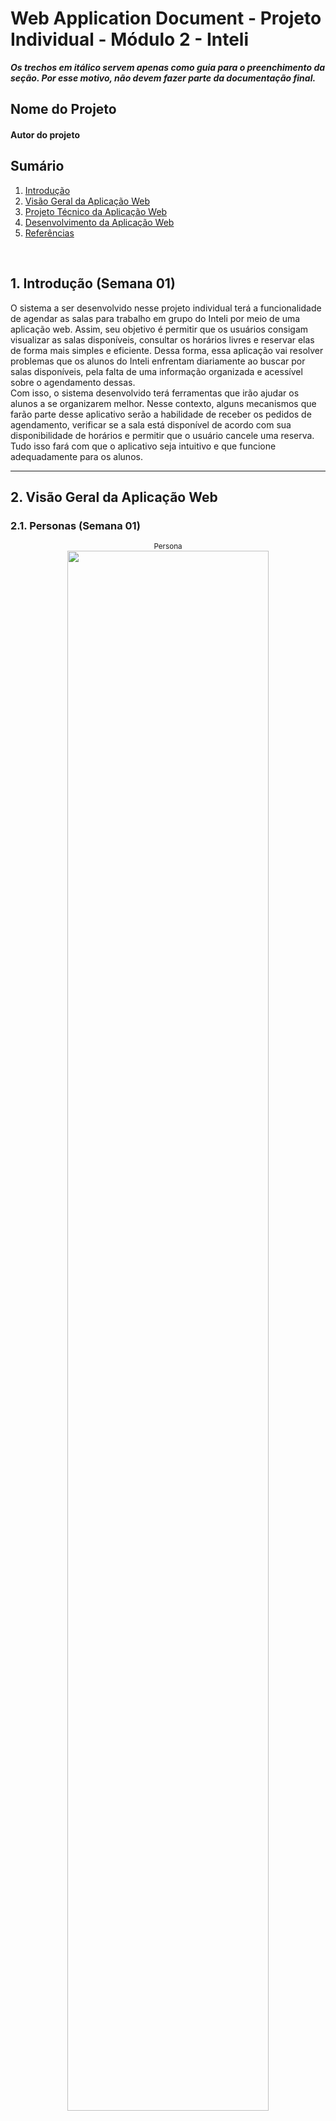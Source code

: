 # Web Application Document - Projeto Individual - Módulo 2 - Inteli

**_Os trechos em itálico servem apenas como guia para o preenchimento da seção. Por esse motivo, não devem fazer parte da documentação final._**

## Nome do Projeto

#### Autor do projeto

## Sumário

1. [Introdução](#c1)  
2. [Visão Geral da Aplicação Web](#c2)  
3. [Projeto Técnico da Aplicação Web](#c3)  
4. [Desenvolvimento da Aplicação Web](#c4)  
5. [Referências](#c5)  

<br>

## <a name="c1"></a>1. Introdução (Semana 01)

O sistema a ser desenvolvido nesse projeto individual terá a funcionalidade de agendar as salas para trabalho em grupo do Inteli por meio de uma aplicação web. Assim, seu objetivo é permitir que os usuários consigam visualizar as salas disponíveis, consultar os horários livres e reservar elas de forma mais simples e eficiente. Dessa forma, essa aplicação vai resolver problemas que os alunos do Inteli enfrentam diariamente ao buscar por salas disponíveis, pela falta de uma informação organizada e acessível sobre o agendamento dessas.  
Com isso, o sistema desenvolvido terá ferramentas que irão ajudar os alunos a se organizarem melhor. Nesse contexto, alguns mecanismos que farão parte desse aplicativo serão a habilidade de receber os pedidos de agendamento, verificar se a sala está disponível de acordo com sua disponibilidade de horários e permitir que o usuário cancele uma reserva. Tudo isso fará com que o aplicativo seja intuitivo e que funcione adequadamente para os alunos.

---

## <a name="c2"></a>2. Visão Geral da Aplicação Web

### 2.1. Personas (Semana 01)

<div align="center">
  <sub>Persona</sub><br>
  <img src="../assets/Persona.jpeg" width="80%">
</div>

### 2.2. User Stories (Semana 01)

USO1 - Como aluno do Inteli, quero visualizar a lista de salas disponíveis, para que eu possa ver se tem alguma disponibilidade no horário que eu quero.

US02 - Como aluno do Inteli, quero reservar uma sala para um horário específico, para que eu possa garantir um espaço para os meus estudos.

US03 - Como aluno do Inteli, quero cancelar uma reserva feita, para que outra pessoa possa utilizar a sala caso eu não precise mais.

Explicação INVEST do US03: 
- Independent: A funcionalidade de cancelamento é independente da criação de uma nova reserva ou da visualização de salas, ou seja, pode ser desenvolvida e testada separadamente. 
- Negotiable: Os detalhes de como o cancelamento ocorre pode ser ajustado conforme a evolução do projeto
- Valuable: É muito importante para os alunos, pois libera a sala para outros alunos udarem.
- Estimable: É possível estimar o tempo e o esforço necessário para implementar essa funcionalidade.
- Small: O cancelamento de uma reserva é uma tarefa simples e pequena, que pode ser desenvolvida rapidamente.
- Testable: É fácil de testar e conferir se está dentro dos critérios estabelecidos.

---

## <a name="c3"></a>3. Projeto da Aplicação Web

### 3.1. Modelagem do banco de dados  (Semana 3)

*Posicione aqui os diagramas de modelos relacionais do seu banco de dados, apresentando todos os esquemas de tabelas e suas relações. Utilize texto para complementar suas explicações, se necessário.*

*Posicione também o modelo físico com o Schema do BD (arquivo .sql)*

### 3.1.1 BD e Models (Semana 5)
*Descreva aqui os Models implementados no sistema web*

### 3.2. Arquitetura (Semana 5)

*Posicione aqui o diagrama de arquitetura da sua solução de aplicação web. Atualize sempre que necessário.*

**Instruções para criação do diagrama de arquitetura**  
- **Model**: A camada que lida com a lógica de negócios e interage com o banco de dados.
- **View**: A camada responsável pela interface de usuário.
- **Controller**: A camada que recebe as requisições, processa as ações e atualiza o modelo e a visualização.
  
*Adicione as setas e explicações sobre como os dados fluem entre o Model, Controller e View.*

### 3.3. Wireframes (Semana 03)

*Posicione aqui as imagens do wireframe construído para sua solução e, opcionalmente, o link para acesso (mantenha o link sempre público para visualização).*

### 3.4. Guia de estilos (Semana 05)

*Descreva aqui orientações gerais para o leitor sobre como utilizar os componentes do guia de estilos de sua solução.*


### 3.5. Protótipo de alta fidelidade (Semana 05)

*Posicione aqui algumas imagens demonstrativas de seu protótipo de alta fidelidade e o link para acesso ao protótipo completo (mantenha o link sempre público para visualização).*

### 3.6. WebAPI e endpoints (Semana 05)

*Utilize um link para outra página de documentação contendo a descrição completa de cada endpoint. Ou descreva aqui cada endpoint criado para seu sistema.*  

### 3.7 Interface e Navegação (Semana 07)

*Descreva e ilustre aqui o desenvolvimento do frontend do sistema web, explicando brevemente o que foi entregue em termos de código e sistema. Utilize prints de tela para ilustrar.*

---

## <a name="c4"></a>4. Desenvolvimento da Aplicação Web (Semana 8)

### 4.1 Demonstração do Sistema Web (Semana 8)

*VIDEO: Insira o link do vídeo demonstrativo nesta seção*
*Descreva e ilustre aqui o desenvolvimento do sistema web completo, explicando brevemente o que foi entregue em termos de código e sistema. Utilize prints de tela para ilustrar.*

### 4.2 Conclusões e Trabalhos Futuros (Semana 8)

*Indique pontos fortes e pontos a melhorar de maneira geral.*
*Relacione também quaisquer outras ideias que você tenha para melhorias futuras.*



## <a name="c5"></a>5. Referências

_Incluir as principais referências de seu projeto, para que seu parceiro possa consultar caso ele se interessar em aprofundar. Um exemplo de referência de livro e de site:_<br>

---
---
